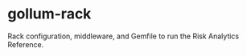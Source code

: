 gollum-rack
===========

Rack configuration, middleware, and Gemfile to run the Risk Analytics Reference.
